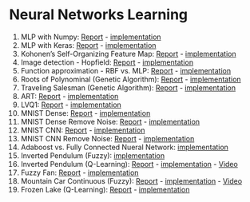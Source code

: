 # Neural Networks Learning

1.	MLP with Numpy: [Report](https://github.com/ghazaleh-mahmoodi/Neural_Networks/blob/master/Reports/MLP(Numpy_vs_Keras)_and_MNIST(keras_Remove_Noise).pdf) - [implementation](https://github.com/ghazaleh-mahmoodi/Neural_Networks/blob/master/MLP_with_Numpy.ipynb)
2.	MLP with Keras: [Report](https://github.com/ghazaleh-mahmoodi/Neural_Networks/blob/master/Reports/MLP(Numpy_vs_Keras)_and_MNIST(keras_Remove_Noise).pdf) - [implementation](https://github.com/ghazaleh-mahmoodi/Neural_Networks/blob/master/MLP_with_Keras.ipynb)
3.	Kohonen’s Self-Organizing Feature Map: [Report](https://github.com/ghazaleh-mahmoodi/Neural_Networks/blob/master/Reports/RBF_vs_MLP_and_Kohonen_Report.pdf) - [implementation](https://github.com/ghazaleh-mahmoodi/Neural_Networks/blob/master/Kohonen_(KSOFM).ipynb)
4.	Image detection - Hopfield: [Report](https://github.com/ghazaleh-mahmoodi/Neural_Networks/blob/master/Reports/Hopfield__Fuzzy_Report.pdf) - [implementation](https://github.com/ghazaleh-mahmoodi/Neural_Networks/blob/master/Hopfield.ipynb)
5.	Function approximation - RBF vs. MLP: [Report](https://github.com/ghazaleh-mahmoodi/Neural_Networks/blob/master/Reports/RBF_vs_MLP_and_Kohonen_Report.pdf) - [implementation](https://github.com/ghazaleh-mahmoodi/Neural_Networks/blob/master/RBF_VS_MLP.ipynb)
6.	Roots of Polynominal (Genetic Algorithm): [Report](https://github.com/ghazaleh-mahmoodi/Neural_Networks/blob/master/Reports/Genetic_Algorithm_Report.pdf) - [implementation](https://github.com/ghazaleh-mahmoodi/Neural_Networks/blob/master/Genetic_Algorithm_Roots_of_Polynominal.ipynb)
7.	Traveling Salesman (Genetic Algorithm): [Report](https://github.com/ghazaleh-mahmoodi/Neural_Networks/blob/master/Reports/Genetic_Algorithm_Report.pdf) - [implementation](https://github.com/ghazaleh-mahmoodi/Neural_Networks/blob/master/Genetic_Algorithm_Traveling_Salesman.ipynb)
8.	ART: [Report](https://github.com/ghazaleh-mahmoodi/Neural_Networks/blob/master/Reports/ART_LVQ1_Report.pdf) - [implementation](https://github.com/ghazaleh-mahmoodi/Neural_Networks/blob/master/ART.ipynb)
9.	LVQ1: [Report](https://github.com/ghazaleh-mahmoodi/Neural_Networks/blob/master/Reports/ART_LVQ1_Report.pdf) - [implementation](https://github.com/ghazaleh-mahmoodi/Neural_Networks/blob/master/LVQ1.ipynb)
10.	MNIST Dense: [Report](https://github.com/ghazaleh-mahmoodi/Neural_Networks/blob/master/Reports/MLP(Numpy_vs_Keras)_and_MNIST(keras_Remove_Noise).pdf) - [implementation](https://github.com/ghazaleh-mahmoodi/Neural_Networks/blob/master/MNIST_Dence_Keras.ipynb)
11.	MNIST Dense Remove Noise: [Report](https://github.com/ghazaleh-mahmoodi/Neural_Networks/blob/master/Reports/MLP(Numpy_vs_Keras)_and_MNIST(keras_Remove_Noise).pdf) - [implementation](https://github.com/ghazaleh-mahmoodi/Neural_Networks/blob/master/MNIST_Dence_Remove_Noise.ipynb)
12.	MNIST CNN: [Report](https://github.com/ghazaleh-mahmoodi/Neural_Networks/blob/master/Reports/MNIST_CNN.pdf) - [implementation](https://github.com/ghazaleh-mahmoodi/Neural_Networks/blob/master/MNIST_CNN.ipynb)
13.	MNIST CNN Remove Noise: [Report](https://github.com/ghazaleh-mahmoodi/Neural_Networks/blob/master/Reports/MNIST_CNN.pdf) - [implementation](https://github.com/ghazaleh-mahmoodi/Neural_Networks/blob/master/MNIST_CNN_Remove_Noise.ipynb)
14.	Adaboost vs. Fully Connected Nueral Network: [implementation](https://github.com/ghazaleh-mahmoodi/Neural_Networks/blob/master/Adaboost_Fully_Connected.ipynb)
15.	Inverted Pendulum (Fuzzy): [implementation](https://github.com/ghazaleh-mahmoodi/Neural_Networks/tree/master/Inverted_Pendulum%20(Fuzzy))
16.	Inverted Pendulum (Q-Learning): [Report](https://github.com/ghazaleh-mahmoodi/Neural_Networks/blob/master/Reports/Mountain_Car_Continuous(Fuzzy)_Inverted_Pendulum(Q-learning)_Fuzzy_Fan.pdf) - [implementation](https://github.com/ghazaleh-mahmoodi/Neural_Networks/blob/master/Inverted_Pendulum%20(Q-learning)/Pendulum.ipynb) - [Video](https://github.com/ghazaleh-mahmoodi/Neural_Networks/blob/master/Inverted_Pendulum%20(Q-learning)/Pendulum-v1_result/openaigym.video.0.12540.video000000.mp4)
17.	Fuzzy Fan: [Report](https://github.com/ghazaleh-mahmoodi/Neural_Networks/blob/master/Reports/Mountain_Car_Continuous(Fuzzy)_Inverted_Pendulum(Q-learning)_Fuzzy_Fan.pdf) - [implementation](https://github.com/ghazaleh-mahmoodi/Neural_Networks/blob/master/Fuzzy_Fan.ipynb)
18.	Mountain Car Continuous (Fuzzy): [Report](https://github.com/ghazaleh-mahmoodi/Neural_Networks/blob/master/Reports/Mountain_Car_Continuous(Fuzzy)_Inverted_Pendulum(Q-learning)_Fuzzy_Fan.pdf) - [implementation](https://github.com/ghazaleh-mahmoodi/Neural_Networks/blob/master/Mountain_Car_Continuous%20(Fuzzy)/Mountain_Car_Continuous.ipynb) - [Video](https://github.com/ghazaleh-mahmoodi/Neural_Networks/blob/master/Mountain_Car_Continuous%20(Fuzzy)/MountainCarContinuous-v0-results/openaigym.video.0.6340.video000000.mp4)
20.	Frozen Lake (Q-Learning): [Report](https://github.com/ghazaleh-mahmoodi/Neural_Networks/blob/master/Reports/Frozen_Lake_Q_Learning_Report.pdf) - [implementation](https://github.com/ghazaleh-mahmoodi/Neural_Networks/blob/master/Frozen_Lake_Q_Learning.ipynb)
